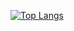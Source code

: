 [![Top Langs](https://github-readme-stats.vercel.app/api/top-langs/?username=asynchroza&theme=radical&&)](https://github.com/anuraghazra/github-readme-stats)

<!---![Anurag's GitHub stats](https://github-readme-stats.vercel.app/api?username=asynchroza&show_icons=true&theme=radical&layout=compact&hide=css,html)--->

